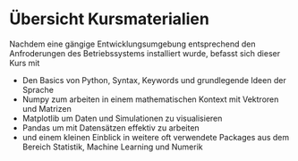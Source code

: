 # Übersicht Kursmaterialien

Nachdem eine gängige Entwicklungsumgebung entsprechend den Anfroderungen des Betriebssystems installiert wurde, befasst sich dieser Kurs mit

* Den Basics von Python, Syntax, Keywords und grundlegende Ideen der Sprache
* Numpy zum arbeiten in einem mathematischen Kontext mit Vektroren und Matrizen
* Matplotlib um Daten und Simulationen zu visualisieren
* Pandas um mit Datensätzen effektiv zu arbeiten
* und einem kleinen Einblick in weitere oft verwendete Packages aus dem Bereich Statistik, Machine Learning und Numerik
